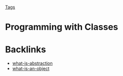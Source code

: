 [Tags](Tags.md)

# Programming with Classes

# Backlinks

- [what-is-abstraction](what-is-abstraction.md)
- [what-is-an-object](what-is-an-objecta.md)
